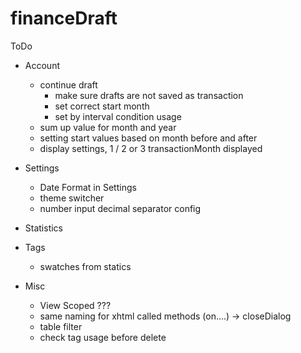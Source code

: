# financeDraft

ToDo
- Account
	- continue draft
		- make sure drafts are not saved as transaction
		- set correct start month
		- set by interval condition usage
	- sum up value for month and year
	- setting start values based on month before and after
	- display settings, 1 / 2 or 3 transactionMonth displayed
- Settings
	- Date Format in Settings
	- theme switcher
	- number input decimal separator config
- Statistics

- Tags
	- swatches from statics
	
- Misc
	- View Scoped ???
	- same naming for xhtml called methods (on....) -> closeDialog
	- table filter
	- check tag usage before delete
	



